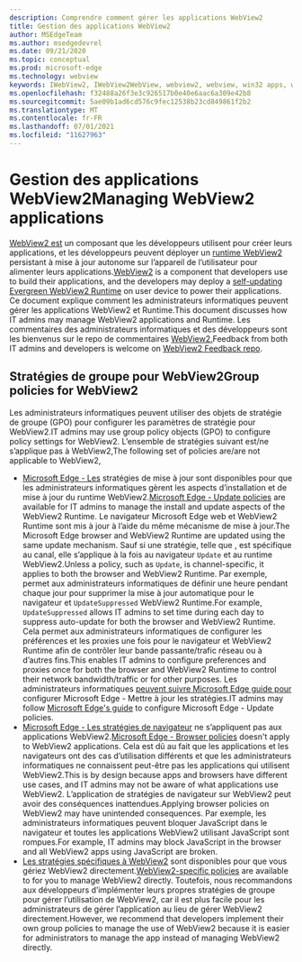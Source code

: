 ```yaml
---
description: Comprendre comment gérer les applications WebView2
title: Gestion des applications WebView2
author: MSEdgeTeam
ms.author: msedgedevrel
ms.date: 09/21/2020
ms.topic: conceptual
ms.prod: microsoft-edge
ms.technology: webview
keywords: IWebView2, IWebView2WebView, webview2, webview, win32 apps, win32, edge, ICoreWebView2, ICoreWebView2Host, browser control, edge html, enterprise, group policy, manageability
ms.openlocfilehash: f32488a26f3e3c926517b0e40e6aac6a309e42b8
ms.sourcegitcommit: 5ae09b1ad6cd576c9fec12538b23cd849861f2b2
ms.translationtype: MT
ms.contentlocale: fr-FR
ms.lasthandoff: 07/01/2021
ms.locfileid: "11627963"
---
```

# <a name="managing-webview2-applications"></a><span data-ttu-id="b5b3e-104">Gestion des applications WebView2</span><span class="sxs-lookup"><span data-stu-id="b5b3e-104">Managing WebView2 applications</span></span>  

<span data-ttu-id="b5b3e-105">[WebView2 est][WebView2Landing] un composant que les développeurs utilisent pour créer leurs applications, et les développeurs peuvent déployer un [runtime WebView2][Webview2ConceptsDistributionUnderstandRuntimeInstallerPreview] persistant à mise à jour autonome sur l’appareil de l’utilisateur pour alimenter leurs applications.</span><span class="sxs-lookup"><span data-stu-id="b5b3e-105">[WebView2][WebView2Landing] is a component that developers use to build their applications, and the developers may deploy a [self-updating Evergreen WebView2 Runtime][Webview2ConceptsDistributionUnderstandRuntimeInstallerPreview] on user device to power their applications.</span></span>  <span data-ttu-id="b5b3e-106">Ce document explique comment les administrateurs informatiques peuvent gérer les applications WebView2 et Runtime.</span><span class="sxs-lookup"><span data-stu-id="b5b3e-106">This document discusses how IT admins may manage WebView2 applications and Runtime.</span></span>  <span data-ttu-id="b5b3e-107">Les commentaires des administrateurs informatiques et des développeurs sont les bienvenus sur le repo de commentaires [WebView2.][GithubMicrosoftedgeWebviewfeddback]</span><span class="sxs-lookup"><span data-stu-id="b5b3e-107">Feedback from both IT admins and developers is welcome on [WebView2 Feedback repo][GithubMicrosoftedgeWebviewfeddback].</span></span>  

## <a name="group-policies-for-webview2"></a><span data-ttu-id="b5b3e-108">Stratégies de groupe pour WebView2</span><span class="sxs-lookup"><span data-stu-id="b5b3e-108">Group policies for WebView2</span></span>  

<span data-ttu-id="b5b3e-109">Les administrateurs informatiques peuvent utiliser des objets de stratégie de groupe \(GPO\) pour configurer les paramètres de stratégie pour WebView2.</span><span class="sxs-lookup"><span data-stu-id="b5b3e-109">IT admins may use group policy objects \(GPO\) to configure policy settings for WebView2.</span></span>  <span data-ttu-id="b5b3e-110">L’ensemble de stratégies suivant est/ne s’applique pas à WebView2,</span><span class="sxs-lookup"><span data-stu-id="b5b3e-110">The following set of policies are/are not applicable to WebView2,</span></span>  

*   <span data-ttu-id="b5b3e-111">[Microsoft Edge - Les][EdgeUpdatePolicies] stratégies de mise à jour sont disponibles pour que les administrateurs informatiques gèrent les aspects d’installation et de mise à jour du runtime WebView2.</span><span class="sxs-lookup"><span data-stu-id="b5b3e-111">[Microsoft Edge - Update policies][EdgeUpdatePolicies] are available for IT admins to manage the install and update aspects of the WebView2 Runtime.</span></span>  <span data-ttu-id="b5b3e-112">Le navigateur Microsoft Edge web et WebView2 Runtime sont mis à jour à l’aide du même mécanisme de mise à jour.</span><span class="sxs-lookup"><span data-stu-id="b5b3e-112">The Microsoft Edge browser and WebView2 Runtime are updated using the same update mechanism.</span></span>  <span data-ttu-id="b5b3e-113">Sauf si une stratégie, telle que , est spécifique au canal, elle s’applique à la fois au navigateur `Update` et au runtime WebView2.</span><span class="sxs-lookup"><span data-stu-id="b5b3e-113">Unless a policy, such as `Update`, is channel-specific, it applies to both the browser and WebView2 Runtime.</span></span>  <span data-ttu-id="b5b3e-114">Par exemple, permet aux administrateurs informatiques de définir une heure pendant chaque jour pour supprimer la mise à jour automatique pour le navigateur et `UpdateSuppressed` WebView2 Runtime.</span><span class="sxs-lookup"><span data-stu-id="b5b3e-114">For example, `UpdateSuppressed` allows IT admins to set time during each day to suppress auto-update for both the browser and WebView2 Runtime.</span></span>  <span data-ttu-id="b5b3e-115">Cela permet aux administrateurs informatiques de configurer les préférences et les proxies une fois pour le navigateur et WebView2 Runtime afin de contrôler leur bande passante/trafic réseau ou à d’autres fins.</span><span class="sxs-lookup"><span data-stu-id="b5b3e-115">This enables IT admins to configure preferences and proxies once for both the browser and WebView2 Runtime to control their network bandwidth/traffic or for other purposes.</span></span>  <span data-ttu-id="b5b3e-116">Les administrateurs informatiques [peuvent suivre Microsoft Edge guide pour][ConfigureMicrosoftEdge] configurer Microsoft Edge - Mettre à jour les stratégies.</span><span class="sxs-lookup"><span data-stu-id="b5b3e-116">IT admins may follow [Microsoft Edge's guide][ConfigureMicrosoftEdge] to configure Microsoft Edge - Update policies.</span></span>  
*   <span data-ttu-id="b5b3e-117">[Microsoft Edge - Les stratégies de navigateur][EdgeBrowserPolicies] ne s’appliquent pas aux applications WebView2.</span><span class="sxs-lookup"><span data-stu-id="b5b3e-117">[Microsoft Edge - Browser policies][EdgeBrowserPolicies] doesn't apply to WebView2 applications.</span></span>  <span data-ttu-id="b5b3e-118">Cela est dû au fait que les applications et les navigateurs ont des cas d’utilisation différents et que les administrateurs informatiques ne connaissent peut-être pas les applications qui utilisent WebView2.</span><span class="sxs-lookup"><span data-stu-id="b5b3e-118">This is by design because apps and browsers have different use cases, and IT admins may not be aware of what applications use WebView2.</span></span>  <span data-ttu-id="b5b3e-119">L’application de stratégies de navigateur sur WebView2 peut avoir des conséquences inattendues.</span><span class="sxs-lookup"><span data-stu-id="b5b3e-119">Applying browser policies on WebView2 may have unintended consequences.</span></span>  <span data-ttu-id="b5b3e-120">Par exemple, les administrateurs informatiques peuvent bloquer JavaScript dans le navigateur et toutes les applications WebView2 utilisant JavaScript sont rompues.</span><span class="sxs-lookup"><span data-stu-id="b5b3e-120">For example, IT admins may block JavaScript in the browser and all WebView2 apps using JavaScript are broken.</span></span>  
*   <span data-ttu-id="b5b3e-121">[Les stratégies spécifiques à WebView2][WebView2Policies] sont disponibles pour que vous gériez WebView2 directement.</span><span class="sxs-lookup"><span data-stu-id="b5b3e-121">[WebView2-specific policies][WebView2Policies] are available to for you to manage WebView2 directly.</span></span>  <span data-ttu-id="b5b3e-122">Toutefois, nous recommandons aux développeurs d’implémenter leurs propres stratégies de groupe pour gérer l’utilisation de WebView2, car il est plus facile pour les administrateurs de gérer l’application au lieu de gérer WebView2 directement.</span><span class="sxs-lookup"><span data-stu-id="b5b3e-122">However, we recommend that developers implement their own group policies to manage the use of WebView2 because it is easier for administrators to manage the app instead of managing WebView2 directly.</span></span>  

<!-- Links -->  

[Webview2ConceptsDistributionUnderstandRuntimeInstallerPreview]: ./distribution.md#understanding-the-webview2-runtime "Comprendre le runtime et le programme d’installation WebView2 (prévisualisation) : distribution des applications à l’aide de WebView2 | Documents Microsoft"  

[WebView2Landing]: ../index.md "Présentation des Microsoft Edge WebView2 (prévisualisation) | Documents Microsoft"  

[EdgeUpdatePolicies]: /deployedge/microsoft-edge-update-policies "Microsoft Edge - Mettre à jour les stratégies | Documents Microsoft"  
[EdgeBrowserPolicies]: /deployedge/microsoft-edge-policies "Microsoft Edge : stratégies de navigateur | Documents Microsoft"  
[ConfigureMicrosoftEdge]: /deployedge/configure-microsoft-edge "Configurer les paramètres Microsoft Edge de stratégie sur Windows | Documents Microsoft"  
[WebView2Policies]: /deployedge/microsoft-edge-webview-policies "Microsoft Edge Documentation sur les stratégies WebView2 | Documents Microsoft" 

[GithubMicrosoftedgeWebviewfeddback]: https://github.com/MicrosoftEdge/WebViewFeedback "Commentaires WebView - MicrosoftEdge/WebViewFeedback | GitHub"  
